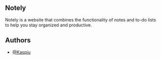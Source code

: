 ## Notely

Notely is a website that combines the functionality of notes and to-do lists to help you stay organized and productive.

## Authors

- [@Kaspiu](https://github.com/Kaspiu)
